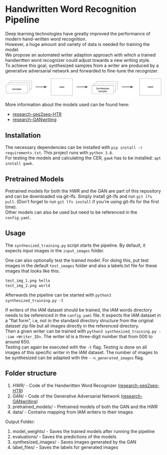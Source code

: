 # Handwritten Word Recognition Pipeline

Deep learning technologies have greatly improved the performance of modern hand-written  word  recognition.   
However, a huge amount and variety of data is needed for training the model.  
We propose an automated writer adaption approach with  which  a  trained  handwritten  word  recognizer  could  adjust  towards  a  new  writing style.  
To achieve this goal, synthesized samples from a writer are produced by a generative adversarial network and forwarded to fine-tune the recognizer. 

![](pipeline.jpg)

More information about the models used can be found here:

* [research-seq2seq-HTR](http://www.cvc.uab.es/~marcal/pdfs/GCPR18.pdf)
* [research-GANwriting](https://arxiv.org/abs/2003.02567)

## Installation

The necessary dependencies can be installed with `pip install -r requirements.txt`. This project runs with `python 3.8`.  
For testing the models and calculating the CER, `gawk` has to be installed: `apt install gawk`.

## Pretrained Models
Pretrained models for both the HWR and the GAN are part of this repository and can be downloaded via git-lfs. 
Simply install git-lfs and run `git lfs pull`. (Don't forget to run `git lfs install` if you're using git-lfs for the first time).  
Other models can also be used but need to be referenced in the `config.yaml`.
## Usage
The `synthesized_training.py` script starts the pipeline. By default, it expects input images in the `input_images` folder.

One can also optionally test the trained model. 
For doing this, put test images in the default `test_images` folder and also a labels.txt file for these images that looks like this:
```
test_img_1.png hello
test_img_2.png world
```
Afterwards the pipeline can be started with `python3 synthesized_training.py -t`

If writers of the IAM dataset should be trained, the IAM words directory needs to be referenced in the `config.yaml` file.
It expects the IAM dataset in a "flat form", i.e, not in the standard directory structure from the original dataset zip file but all images directly in the referenced directory.  
Then a given writer can be trained with `python3 synthesized_training.py --iam <Writer_ID>`. 
The writer id is a three-digit number that from 000 to around 650.  
Testing can again be executed with the `-t` flag. 
Testing is done on all images of this specific writer in the IAM dataset.
The number of images to be synthesized can be adapted with the `--n_generated_images` flag.


## Folder structure 
1. HWR/ - Code of the Handwritten Word Recognizer ([research-seq2seq-HTR](https://github.com/omni-us/research-seq2seq-HTR))
2. GAN/ - Code of the Generative Adversarial Network ([research-GANwriting](https://github.com/omni-us/research-GANwriting))
3. pretrained_models/ - Pretrained models of both the GAN and the HWR
4. data/ - Contains mapping from IAM writers to their images

Output Folder:
1. model_weights/ - Saves the trained models after running the pipeline
2. evaluations/ - Saves the predictions of the models
3. synthesized_images/ - Saves images generated by the GAN
4. label_files/ - Saves the labels for generated images
